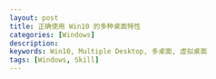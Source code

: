 ```yaml
---
layout: post
title: 正确使用 Win10 的多种桌面特性
categories: [Windows]
description: 
keywords: Win10, Multiple Desktop, 多桌面, 虚拟桌面
tags: [Windows, Skill]
---
```

